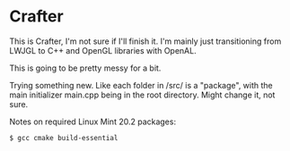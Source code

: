 # Crafter
This is Crafter, I'm not sure if I'll finish it. I'm mainly just transitioning from LWJGL to C++ and OpenGL libraries with OpenAL.

This is going to be pretty messy for a bit.

Trying something new. Like each folder in /src/ is a "package", with the main initializer main.cpp being in the root directory. Might change it, not sure.

Notes on required Linux Mint 20.2 packages:

    $ gcc cmake build-essential